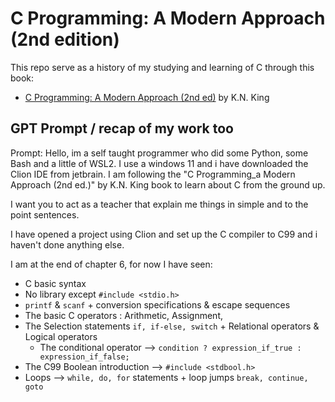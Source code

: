 # C Programming: A Modern Approach (2nd edition)

This repo serve as a history of my studying and learning of C through this book:
- [C Programming: A Modern Approach (2nd ed)](https://www.amazon.com/C-Programming-Modern-Approach-2nd/dp/0393979504) by K.N. King

## GPT Prompt / recap of my work too 

Prompt: Hello, im a self taught programmer who did some Python, some Bash and a little of WSL2. I use a windows 11 and i have downloaded the Clion IDE from jetbrain. I am following the "C Programming_a Modern Approach (2nd ed.)" by K.N. King book to learn about C from the ground up. 

I want you to act as a teacher that explain me things in simple and to the point sentences.

I have opened a project using Clion and set up the C compiler to C99 and i haven't done anything else.

I am at the end of chapter 6, for now I have seen:
- C basic syntax
- No library except `#include <stdio.h>`
- `printf` & `scanf` + conversion specifications & escape sequences
- The basic C operators : Arithmetic, Assignment,
- The Selection statements `if, if-else, switch` + Relational operators & Logical operators
    - The conditional operator &xrarr; `condition ? expression_if_true : expression_if_false;`
- The C99 Boolean introduction &xrarr; `#include <stdbool.h>`
- Loops &xrarr; `while, do, for` statements + loop jumps `break, continue, goto`
